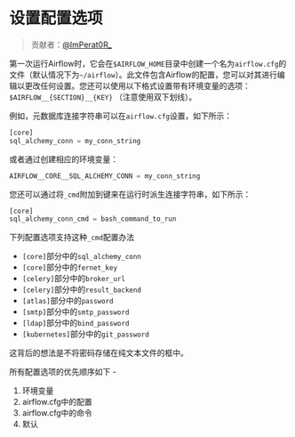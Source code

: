 # 设置配置选项

> 贡献者：[@ImPerat0R\_](https://github.com/tssujt)

第一次运行Airflow时，它会在`$AIRFLOW_HOME`目录中创建一个名为`airflow.cfg`的文件（默认情况下为`~/airflow`）。此文件包含Airflow的配置，您可以对其进行编辑以更改任何设置。您还可以使用以下格式设置带有环境变量的选项： `$AIRFLOW__{SECTION}__{KEY}` （注意使用双下划线）。

例如，元数据库连接字符串可以在`airflow.cfg`设置，如下所示：

```py
[core]
sql_alchemy_conn = my_conn_string
```

或者通过创建相应的环境变量：

```py
AIRFLOW__CORE__SQL_ALCHEMY_CONN = my_conn_string
```

您还可以通过将`_cmd`附加到键来在运行时派生连接字符串，如下所示：

```py
[core]
sql_alchemy_conn_cmd = bash_command_to_run
```

下列配置选项支持这种`_cmd`配置办法
 - `[core]`部分中的`sql_alchemy_conn`
 - `[core]`部分中的`fernet_key`
 - `[celery]`部分中的`broker_url`
 - `[celery]`部分中的`result_backend`
 - `[atlas]`部分中的`password`
 - `[smtp]`部分中的`smtp_password`
 - `[ldap]`部分中的`bind_password`
 - `[kubernetes]`部分中的`git_password`

这背后的想法是不将密码存储在纯文本文件的框中。

所有配置选项的优先顺序如下 -

1. 环境变量
2. airflow.cfg中的配置
3. airflow.cfg中的命令
4. 默认
